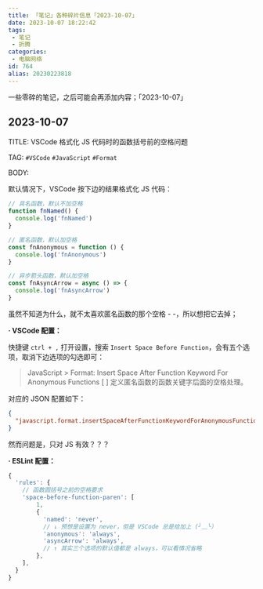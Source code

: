 ```yaml
---
title: 「笔记」各种碎片信息「2023-10-07」
date: 2023-10-07 18:22:42
tags:
 - 笔记
 - 折腾
categories:
 - 电脑网络
id: 764
alias: 20230223818
---
```


一些零碎的笔记，之后可能会再添加内容；「2023-10-07」

<!--more-->


## 2023-10-07

TITLE: VSCode 格式化 JS 代码时的函数括号前的空格问题

TAG: `#VSCode` `#JavaScript` `#Format`

BODY:

默认情况下，VSCode 按下边的结果格式化 JS 代码：

```js
// 具名函数，默认不加空格
function fnNamed() {
  console.log('fnNamed')
}

// 匿名函数，默认加空格
const fnAnonymous = function () {
  console.log('fnAnonymous')
}

// 异步箭头函数，默认加空格
const fnAsyncArrow = async () => {
  console.log('fnAsyncArrow')
}

```

虽然不知道为什么，就不太喜欢匿名函数的那个空格 - -，所以想把它去掉；

**· VSCode 配置：**

快捷键 `ctrl + ,` 打开设置，搜索 `Insert Space Before Function`，会有五个选项，取消下边选项的勾选即可：

> JavaScript > Format: Insert Space After Function Keyword For Anonymous Functions
> [ ] 定义匿名函数的函数关键字后面的空格处理。

对应的 JSON 配置如下：

```json
{
  "javascript.format.insertSpaceAfterFunctionKeywordForAnonymousFunctions": false
}

```

然而问题是，只对 JS 有效？？？

**· ESLint 配置：**

```js
{
  'rules': {
    // 函数圆括号之前的空格要求
    'space-before-function-paren': [
        1,
        {
          'named': 'never',
          // ↓ 预想是设置为 never，但是 VSCode 总是给加上 (╯﹏╰）
          'anonymous': 'always',
          'asyncArrow': 'always',
          // ↑ 其实三个选项的默认值都是 always，可以看情况省略
        },
    ],
  }
}

```



